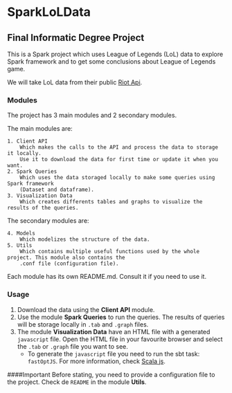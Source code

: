 # SparkLoLData
## Final Informatic Degree Project
This is a Spark project which uses League of Legends (LoL) data to explore Spark framework and 
to get some conclusions about League of Legends game.

We will take LoL data from their public [Riot Api](https://developer.riotgames.com/apis).

### Modules
The project has 3 main modules and 2 secondary modules.

The main modules are:

    1. Client API
        Which makes the calls to the API and process the data to storage it locally. 
        Use it to download the data for first time or update it when you want.
    2. Spark Queries
        Which uses the data storaged locally to make some queries using Spark framework 
        (Dataset and dataframe).
    3. Visualization Data
        Which creates differents tables and graphs to visualize the results of the queries.

The secondary modules are:

    4. Models
        Which modelizes the structure of the data.
    5. Utils
        Which contains multiple useful functions used by the whole project. This module also contains the 
        .conf file (configuration file).
        
Each module has its own README.md. Consult it if you need to use it.

### Usage
1. Download the data using the **Client API** module.
2. Use the module **Spark Queries** to run the queries. The results of queries will be storage locally in `.tab` and 
`.graph` files.
3. The module **Visualization Data** have an HTML file with a generated `javascript` file. Open the HTML file in your favourite
browser and select the `.tab` or `.graph` file you want to see.
    * To generate the `javascript` file you need to run the sbt task: `fastOptJS`. For more information, check 
    [Scala js](https://www.scala-js.org/doc/project/building.html).
    
####Important
Before stating, you need to provide a configuration file to the project. Check de `README` in the module **Utils**.